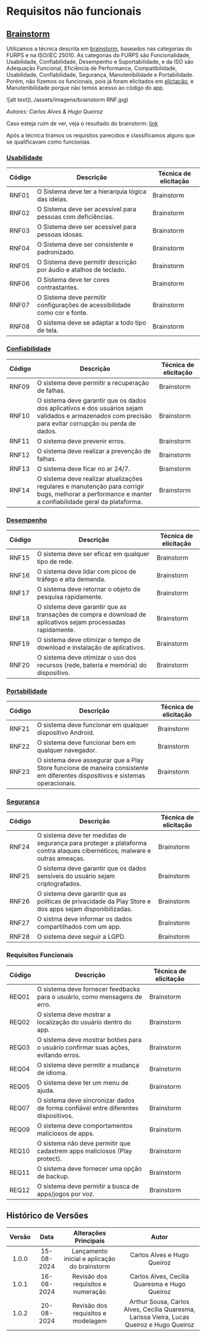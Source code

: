 # Requisitos não funcionais

## [Brainstorm](tecnicas.md#brainstorming)

Utilizamos a técnica descrita em [brainstorm](tecnicas.md#brainstorming), baseados nas categorias do FURPS e na ISO/IEC 25010. As categorias do FURPS são Funcionalidade, Usabilidade, Confiabilidade, Desempenho e Suportabilidade, e da ISO são Adequação Funcional, Eficiência de Performance, Compatibilidade, Usabilidade, Confiabilidade, Segurança, Manutenibilidade e Portabilidade. Porém, não fizemos os funcionais, pois já foram elicitados em [elictação](../elicitacao/elicitacao.md), e Manutenibilidade porque não temos acesso ao código do app.

![alt text](../assets/imagens/brainstorm<a name="RNF"></a> RNF.jpg)

*Autores: Carlos Alves & Hugo Queiroz*

Caso esteja ruim de ver, veja o resultado do brainstorm: [link](../assets/imagens/brainstorm_nao_func.pdf)

Após a técnica tiramos os requisitos parecidos e classificamos alguns que se qualificavam como funcionias.


### [Usabilidade](../modelagem/nfrFramework.md#Usabilidade)

| Código | Descrição | Técnica de elicitação |
| ------ | --------- | --------------------- |
| <a name="RNF01"></a> RNF01  | O Sistema deve ter a hierarquia lógica das ideias. | Brainstorm |
| <a name="RNF02"></a> RNF02  | O Sistema deve ser acessível para pessoas com deficiências. | Brainstorm |
| <a name="RNF03"></a> RNF03  | O Sistema deve ser acessível para pessoas idosas. | Brainstorm |
| <a name="RNF04"></a> RNF04  | O Sistema deve ser consistente e padronizado. | Brainstorm |
| <a name="RNF05"></a> RNF05  | O Sistema deve permitir descrição por áudio e atalhos de teclado. | Brainstorm |
| <a name="RNF06"></a> RNF06  | O Sistema deve ter cores contrastantes. | Brainstorm |
| <a name="RNF07"></a> RNF07  | O Sistema deve permitir configurações de acessibilidade como cor e fonte. | Brainstorm |
| <a name="RNF08"></a> RNF08  | O sistema deve se adaptar a todo tipo de tela. | Brainstorm |


### [Confiabilidade](../modelagem/nfrFramework.md#Confiabilidade)

| Código | Descrição | Técnica de elicitação |
| ------ | --------- | --------------------- |
| <a name="RNF09"></a> RNF09  | O sistema deve permitir a recuperação de falhas. | Brainstorm |
| <a name="RNF10"></a> RNF10  | O sistema deve garantir que os dados dos aplicativos e dos usuários sejam validados e armazenados com precisão para evitar corrupção ou perda de dados. | Brainstorm |
| <a name="RNF11"></a> RNF11  | O sistema deve prevenir erros. | Brainstorm |
| <a name="RNF12"></a> RNF12  | O sistema deve realizar a prevenção de falhas. | Brainstorm |
| <a name="RNF13"></a> RNF13  | O sistema deve ficar no ar 24/7. | Brainstorm |
| <a name="RNF14"></a> RNF14  | O sistema deve realizar atualizações regulares e manutenção para corrigir bugs, melhorar a performance e manter a confiabilidade geral da plataforma. | Brainstorm |

### [Desempenho](../modelagem/nfrFramework.md#Desempenho)

| Código | Descrição | Técnica de elicitação |
| ------ | --------- | --------------------- |
| <a name="RNF15"></a> RNF15  | O sistema deve ser eficaz em qualquer tipo de rede. | Brainstorm |
| <a name="RNF16"></a> RNF16  | O sistema deve lidar com picos de tráfego e alta demanda. | Brainstorm |
| <a name="RNF17"></a> RNF17  | O sistema deve retornar o objeto de pesquisa rapidamente. | Brainstorm |
| <a name="RNF18"></a> RNF18  | O sistema deve garantir que as transações de compra e download de aplicativos sejam processadas rapidamente. | Brainstorm |
| <a name="RNF19"></a> RNF19  | O sistema deve otimizar o tempo de download e instalação de aplicativos. | Brainstorm |
| <a name="RNF20"></a> RNF20  | O sistema deve otimizar o uso dos recursos (rede, bateria e memória) do dispositivo. | Brainstorm |

### [Portabilidade](../modelagem/nfrFramework.md#Portabilidade)

| Código | Descrição | Técnica de elicitação |
| ------ | --------- | --------------------- |
| <a name="RNF21"></a> RNF21  | O sistema deve funcionar em qualquer dispositivo Android. | Brainstorm |
| <a name="RNF22"></a> RNF22  | O sistema deve funcionar bem em qualquer navegador. | Brainstorm |
| <a name="RNF23"></a> RNF23  | O sistema deve  assegurar que a Play Store funcione de maneira consistente em diferentes dispositivos e sistemas operacionais. | Brainstorm |

### [Segurança](../modelagem/nfrFramework.md#Segurança)

| Código | Descrição | Técnica de elicitação |
| ------ | --------- | --------------------- |
| <a name="RNF24"></a> RNF24  | O sistema deve ter medidas de segurança para proteger a plataforma contra ataques cibernéticos, malware e outras ameaças. | Brainstorm |
| <a name="RNF25"></a> RNF25  | O sistema deve garantir que os dados sensíveis do usuário sejam criptografados. | Brainstorm |
| <a name="RNF26"></a> RNF26  | O sistema deve garantir que as políticas de privacidade da Play Store e dos apps sejam disponibilizadas. | Brainstorm |
| <a name="RNF27"></a> RNF27  | O sistma deve informar os dados compartilhados com um app. | Brainstorm |
| <a name="RNF28"></a> RNF28  | O sistema deve seguir a LGPD. | Brainstorm |

### Requisitos Funcionais

| Código | Descrição | Técnica de elicitação | |
| ------ | --------- | --------------------- | - | 
| REQ01  | O sistema deve fornecer feedbacks para o usuário, como mensagens de erro. | Brainstorm |
| REQ02  | O sistema deve mostrar a localização do usuário dentro do app. | Brainstorm |
| REQ03  | O sistema deve mostrar botões para o usuário confirmar suas ações, evitando erros. | Brainstorm |
| REQ04  | O sistema deve permitir a mudança de idioma. | Brainstorm |
| REQ05  | O sistema deve ter um menu de ajuda. | Brainstorm |
| REQ07  | O sistema deve sincronizar dados de forma confiável entre diferentes dispositivos. | Brainstorm |
| REQ09  | O sistema deve comportamentos maliciosos de apps. | Brainstorm |
| REQ10  | O sistema não deve permitir que cadastrem apps maliciosos (Play protect). | Brainstorm |
| REQ11  | O sistema deve fornecer uma opção de backup. | Brainstorm |
| REQ12  | O sistema deve permitir a busca de apps/jogos por voz. | Brainstorm |

## Histórico de Versões

| **Versão** | **Data** | **Alterações Principais** | **Autor** |
| :--: | :--: | :--: | :--: | 
| 1.0.0 | 15-08-2024 | Lançamento inicial e aplicação do brainstorm | Carlos Alves e Hugo Queiroz |
| 1.0.1 | 16-08-2024 | Revisão dos requisitos e numeração | Carlos Alves, Cecília Quaresma e Hugo Queiroz |
| 1.0.2 | 20-08-2024 | Revisão dos requisitos e modelagem | Arthur Sousa, Carlos Alves, Cecília Quaresma, Larissa Vieira, Lucas Queiroz e Hugo Queiroz |